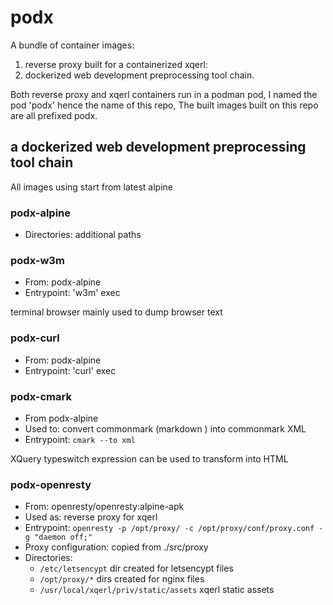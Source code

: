 # podx

A bundle of container images: 
 
1. reverse proxy built for a containerized xqerl: 
2. dockerized web development preprocessing tool chain.

Both reverse proxy and xqerl containers run in a podman pod,
I named the pod 'podx' hence the name of this repo,
The built images built on this repo are all prefixed podx.

## a dockerized web development preprocessing tool chain

All images using start from latest alpine

### podx-alpine
 
 - Directories: additional paths

### podx-w3m

 - From: podx-alpine
 - Entrypoint: 'w3m' exec

terminal browser mainly used to dump browser text

### podx-curl

 - From: podx-alpine
 - Entrypoint: 'curl' exec

### podx-cmark

 - From podx-alpine
 - Used to: convert commonmark (markdown ) into commonmark XML
 - Entrypoint: `cmark --to xml`

XQuery typeswitch expression can be used to transform into HTML

### podx-openresty

 - From: openresty/openresty:alpine-apk
 - Used as: reverse proxy for xqerl
 - Entrypoint: `openresty -p /opt/proxy/ -c /opt/proxy/conf/proxy.conf -g "daemon off;"`
 - Proxy configuration: copied from ./src/proxy
 - Directories:
   -  `/etc/letsencypt` dir created for letsencypt files
   - `/opt/proxy/*` dirs created for nginx files
   - `/usr/local/xqerl/priv/static/assets`  xqerl static assets







<!--

In the podx pod we run 2 containers to serve our web sites.
 1. A nginx server setup as a reverse proxy and cache server. 
 2. A xqerl container which is only reachable on port 8081

[podx-openresty](https://github.com/grantmacken/podx/pkgs/container/podx-openresty)

 This is a alpine os contaner with ngnix server setup as reverse proxy and cache server for xqerl

 [xqerl](https://github.com/grantmacken/xqerl/pkgs/container/xqerl)

The xqerl image is built from my clone of the xqerl repo.

## TODO! examples
1. run via docker-compose file
2. run via podman pod

## TODO! podx docker images - front end helpers

-->


